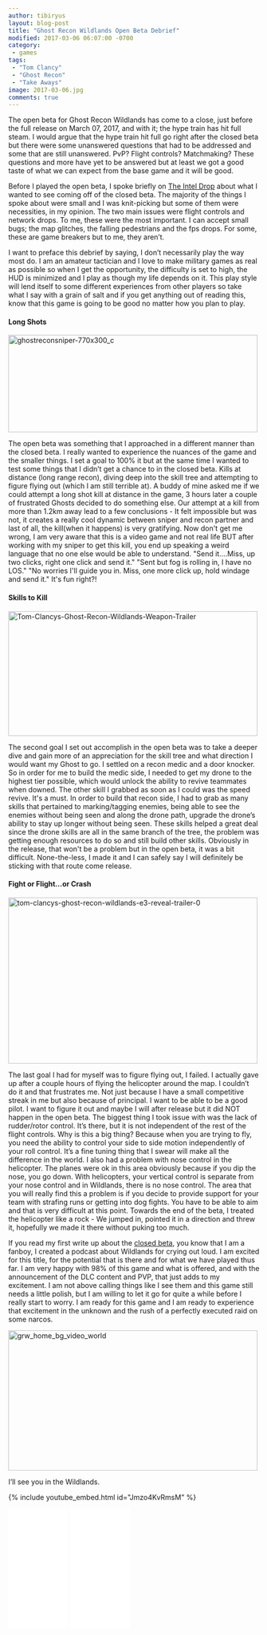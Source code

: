 ```yaml
---
author: tibiryus
layout: blog-post
title: "Ghost Recon Wildlands Open Beta Debrief"
modified: 2017-03-06 06:07:00 -0700
category:
 - games
tags:
 - "Tom Clancy"
 - "Ghost Recon"
 - "Take Aways"
image: 2017-03-06.jpg
comments: true
---
```

The open beta for Ghost Recon Wildlands has come to a close, just before the full release on March 07, 2017, and with it; the hype train has hit full steam. I would argue that the hype train hit full go right after the closed beta but there were some unanswered questions that had to be addressed and some that are still unanswered. PvP? Flight controls? Matchmaking? These questions and more have yet to be answered but at least we got a good taste of what we can expect from the base game and it will be good.

Before I played the open beta, I spoke briefly on [The Intel Drop](http://www.soundcloud.com/theinteldrop) about what I wanted to see coming off of the closed beta. The majority of the things I spoke about were small and I was knit-picking but some of them were necessities, in my opinion. The two main issues were flight controls and network drops. To me, these were the most important. I can accept small bugs; the map glitches, the falling pedestrians and the fps drops. For some, these are game breakers but to me, they aren’t.

I want to preface this debrief by saying, I don’t necessarily play the way most do. I am an amateur tactician and I love to make military games as real as possible so when I get the opportunity, the difficulty is set to high, the HUD is minimized and I play as though my life depends on it. This play style will lend itself to some different experiences from other players so take what I say with a grain of salt and if you get anything out of reading this, know that this game is going to be good no matter how you plan to play.

#### Long Shots

<a data-flickr-embed="true"  href="https://www.flickr.com/photos/126304189@N08/32443405224/in/dateposted-public/" title="ghostreconsniper-770x300_c"><img src="https://c1.staticflickr.com/4/3789/32443405224_2f58f7e2bf.jpg" width="500" height="195" alt="ghostreconsniper-770x300_c"></a><script async src="//embedr.flickr.com/assets/client-code.js" charset="utf-8"></script>

The open beta was something that I approached in a different manner than the closed beta. I really wanted to experience the nuances of the game and the smaller things. I set a goal to 100% it but at the same time I wanted to test some things that I didn’t get a chance to in the closed beta. Kills at distance (long range recon), diving deep into the skill tree and attempting to figure flying out (which I am still terrible at). A buddy of mine asked me if we could attempt a long shot kill at distance in the game, 3 hours later a couple of frustrated Ghosts decided to do something else. Our attempt at a kill from more than 1.2km away lead to a few conclusions - It felt impossible but was not, it creates a really cool dynamic between sniper and recon partner and last of all, the kill(when it happens) is very gratifying. Now don't get me wrong, I am very aware that this is a video game and not real life BUT after working with my sniper to get this kill, you end up speaking a weird language that no one else would be able to understand. "Send it....Miss, up two clicks, right one click and send it." "Sent but fog is rolling in, I have no LOS." "No worries I'll guide you in. Miss, one more click up, hold windage and send it." It's fun right?!

#### Skills to Kill

<a data-flickr-embed="true"  href="https://www.flickr.com/photos/126304189@N08/33245295216/in/dateposted-public/" title="Tom-Clancys-Ghost-Recon-Wildlands-Weapon-Trailer"><img src="https://c1.staticflickr.com/1/569/33245295216_f84e00ae63.jpg" width="500" height="250" alt="Tom-Clancys-Ghost-Recon-Wildlands-Weapon-Trailer"></a><script async src="//embedr.flickr.com/assets/client-code.js" charset="utf-8"></script>

The second goal I set out accomplish in the open beta was to take a deeper dive and gain more of an appreciation for the skill tree and what direction I would want my Ghost to go. I settled on a recon medic and a door knocker. So in order for me to build the medic side, I needed to get my drone to the highest tier possible, which would unlock the ability to revive teammates when downed. The other skill I grabbed as soon as I could was the speed revive. It's a must. In order to build that recon side, I had to grab as many skills that pertained to marking/tagging enemies, being able to see the enemies without being seen and along the drone path, upgrade the drone’s ability to stay up longer without being seen. These skills helped a great deal since the drone skills are all in the same branch of the tree, the problem was getting enough resources to do so and still build other skills. Obviously in the release, that won't be a problem but in the open beta, it was a bit difficult. None-the-less, I made it and I can safely say I will definitely be sticking with that route come release.

#### Fight or Flight…or Crash

<a data-flickr-embed="true"  href="https://www.flickr.com/photos/126304189@N08/33130785542/in/dateposted-public/" title="tom-clancys-ghost-recon-wildlands-e3-reveal-trailer-0"><img src="https://c1.staticflickr.com/1/602/33130785542_643c0f8fb7.jpg" width="500" height="333" alt="tom-clancys-ghost-recon-wildlands-e3-reveal-trailer-0"></a><script async src="//embedr.flickr.com/assets/client-code.js" charset="utf-8"></script>

The last goal I had for myself was to figure flying out, I failed. I actually gave up after a couple hours of flying the helicopter around the map. I couldn’t do it and that frustrates me. Not just because I have a small competitive streak in me but also because of principal. I want to be able to be a good pilot. I want to figure it out and maybe I will after release but it did NOT happen in the open beta. The biggest thing I took issue with was the lack of rudder/rotor control. It’s there, but it is not independent of the rest of the flight controls. Why is this a big thing? Because when you are trying to fly, you need the ability to control your side to side motion independently of your roll control. It’s a fine tuning thing that I swear will make all the difference in the world. I also had a problem with nose control in the helicopter. The planes were ok in this area obviously because if you dip the nose, you go down. With helicopters, your vertical control is separate from your nose control and in Wildlands, there is no nose control. The area that you will really find this a problem is if you decide to provide support for your team with strafing runs or getting into dog fights. You have to be able to aim and that is very difficult at this point. Towards the end of the beta, I treated the helicopter like a rock - We jumped in, pointed it in a direction and threw it, hopefully we made it there without puking too much.

If you read my first write up about the [closed beta](https://www.reddit.com/r/DadsGaming/comments/5supht/ghost_recon_wildlands_closed_beta_review_spoilers/?st=IZUYFUKM&sh=48399ac9), you know that I am a fanboy, I created a podcast about Wildlands for crying out loud. I am excited for this title, for the potential that is there and for what we have played thus far. I am very happy with 98% of this game and what is offered, and with the announcement of the DLC content and PVP, that just adds to my excitement. I am not above calling things like I see them and this game still needs a little polish, but I am willing to let it go for quite a while before I really start to worry. I am ready for this game and I am ready to experience that excitement in the unknown and the rush of a perfectly executed raid on some narcos.

<a data-flickr-embed="true"  href="https://www.flickr.com/photos/126304189@N08/33245295016/in/dateposted-public/" title="grw_home_bg_video_world"><img src="https://c1.staticflickr.com/1/703/33245295016_3f3f28fa93.jpg" width="500" height="281" alt="grw_home_bg_video_world"></a><script async src="//embedr.flickr.com/assets/client-code.js" charset="utf-8"></script>

I’ll see you in the Wildlands.

{% include youtube_embed.html id="Jmzo4KvRmsM" %} 

<p>
	<iframe style="width:120px;height:240px;" marginwidth="0" marginheight="0" scrolling="no" frameborder="0" src="//ws-na.amazon-adsystem.com/widgets/q?ServiceVersion=20070822&OneJS=1&Operation=GetAdHtml&MarketPlace=US&source=ac&ref=tf_til&ad_type=product_link&tracking_id=dadgam-20&marketplace=amazon&region=US&placement=B01GK6YHMO&asins=B01GK6YHMO&linkId=b4bfc2438cd2856b0b0091487761846f&show_border=false&link_opens_in_new_window=false&price_color=333333&title_color=0066c0&bg_color=ffffff">
    </iframe>
	<iframe style="width:120px;height:240px;" marginwidth="0" marginheight="0" scrolling="no" frameborder="0" src="//ws-na.amazon-adsystem.com/widgets/q?ServiceVersion=20070822&OneJS=1&Operation=GetAdHtml&MarketPlace=US&source=ac&ref=tf_til&ad_type=product_link&tracking_id=dadgam-20&marketplace=amazon&region=US&placement=B01GQV9JB2&asins=B01GQV9JB2&linkId=1439f23ae80e532a2c0383f665f7ad0e&show_border=false&link_opens_in_new_window=false&price_color=333333&title_color=0066c0&bg_color=ffffff">
    </iframe>
</p>